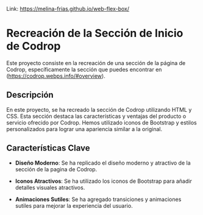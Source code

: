 Link: https://melina-frias.github.io/web-flex-box/

# Recreación de la Sección de Inicio de Codrop

Este proyecto consiste en la recreación de una sección de la página de Codrop, específicamente la sección que puedes encontrar en (https://codrop.webps.info/#overview).

## Descripción

En este proyecto, se ha recreado la sección de Codrop utilizando HTML y CSS. Esta sección destaca las características y ventajas del producto o servicio ofrecido por Codrop. Hemos utilizado iconos de Bootstrap y estilos personalizados para lograr una apariencia similar a la original.

## Características Clave

- **Diseño Moderno**: Se ha replicado el diseño moderno y atractivo de la sección de la pagina de Codrop.

- **Iconos Atractivos**: Se ha utilizado los iconos de Bootstrap para añadir detalles visuales atractivos.

- **Animaciones Sutiles**: Se ha agregado transiciones y animaciones sutiles para mejorar la experiencia del usuario.




